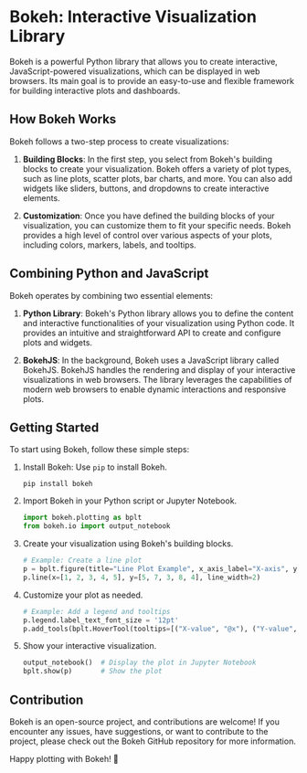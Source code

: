 # Bokeh: Interactive Visualization Library

Bokeh is a powerful Python library that allows you to create interactive, JavaScript-powered visualizations, which can be displayed in web browsers. Its main goal is to provide an easy-to-use and flexible framework for building interactive plots and dashboards.

## How Bokeh Works

Bokeh follows a two-step process to create visualizations:

1. **Building Blocks**: In the first step, you select from Bokeh's building blocks to create your visualization. Bokeh offers a variety of plot types, such as line plots, scatter plots, bar charts, and more. You can also add widgets like sliders, buttons, and dropdowns to create interactive elements.

2. **Customization**: Once you have defined the building blocks of your visualization, you can customize them to fit your specific needs. Bokeh provides a high level of control over various aspects of your plots, including colors, markers, labels, and tooltips.

## Combining Python and JavaScript

Bokeh operates by combining two essential elements:

1. **Python Library**: Bokeh's Python library allows you to define the content and interactive functionalities of your visualization using Python code. It provides an intuitive and straightforward API to create and configure plots and widgets.

2. **BokehJS**: In the background, Bokeh uses a JavaScript library called BokehJS. BokehJS handles the rendering and display of your interactive visualizations in web browsers. The library leverages the capabilities of modern web browsers to enable dynamic interactions and responsive plots.

## Getting Started

To start using Bokeh, follow these simple steps:

1. Install Bokeh: Use `pip` to install Bokeh.

   ```
   pip install bokeh
   ```

2. Import Bokeh in your Python script or Jupyter Notebook.

   ```python
   import bokeh.plotting as bplt
   from bokeh.io import output_notebook
   ```

3. Create your visualization using Bokeh's building blocks.

   ```python
   # Example: Create a line plot
   p = bplt.figure(title="Line Plot Example", x_axis_label="X-axis", y_axis_label="Y-axis")
   p.line(x=[1, 2, 3, 4, 5], y=[5, 7, 3, 8, 4], line_width=2)
   ```

4. Customize your plot as needed.

   ```python
   # Example: Add a legend and tooltips
   p.legend.label_text_font_size = '12pt'
   p.add_tools(bplt.HoverTool(tooltips=[("X-value", "@x"), ("Y-value", "@y")]))
   ```

5. Show your interactive visualization.

   ```python
   output_notebook()  # Display the plot in Jupyter Notebook
   bplt.show(p)       # Show the plot
   ```

## Contribution

Bokeh is an open-source project, and contributions are welcome! If you encounter any issues, have suggestions, or want to contribute to the project, please check out the Bokeh GitHub repository for more information.

Happy plotting with Bokeh! 🚀

